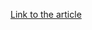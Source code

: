 [Link to the article](https://www.cisa.gov/news-events/alerts/2025/02/04/cisa-releases-nine-industrial-control-systems-advisories)
